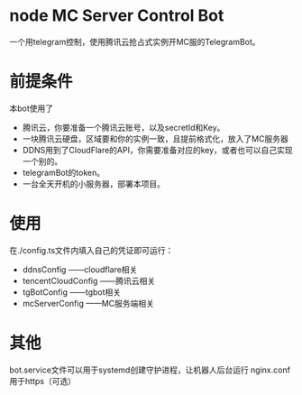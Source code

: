 # node MC Server Control Bot
一个用telegram控制，使用腾讯云抢占式实例开MC服的TelegramBot。
# 前提条件

本bot使用了
- 腾讯云，你要准备一个腾讯云账号，以及secretId和Key。
- 一块腾讯云硬盘，区域要和你的实例一致，且提前格式化，放入了MC服务器
- DDNS用到了CloudFlare的API，你需要准备对应的key，或者也可以自己实现一个别的。
- telegramBot的token。
- 一台全天开机的小服务器，部署本项目。

# 使用

在./config.ts文件内填入自己的凭证即可运行：
- ddnsConfig  ——cloudflare相关
- tencentCloudConfig  ——腾讯云相关
- tgBotConfig  ——tgbot相关
- mcServerConfig ——MC服务端相关

# 其他

bot.service文件可以用于systemd创建守护进程，让机器人后台运行
nginx.conf用于https（可选）